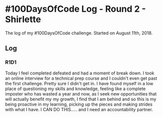 # #100DaysOfCode Log - Round 2 - Shirlette

The log of my #100DaysOfCode challenge. Started on August 11th, 2018.

## Log

### R1D1 
Today I feel completed defeated and had a moment of break down. I took an online interview for a technical prep course and I couldn't even get past the first challenge. Pretty sure I didn't get in. I have found myself in a low place of questioning my skills and knowledge, feeling like a complete imposter who has wasted a year and now, as I seek new opportunities that will actually benefit my my growth, I find that I am behind and so this is my being proactive in my learning, picking up the pieces and making strides with what I have. I CAN DO THIS..... and I need an accountability partner.
